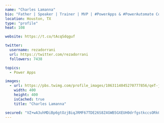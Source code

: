 ```yaml
---
name: "Charles Lamanna"
bio: "Father | Speaker | Trainer | MVP | #PowerApps & #PowerAutomate Community Super User | YouTuber Right-pointing triangle http://youtube.com/c/rezadorrani | Learn - Share - Clockwise rightwards and leftwards open circle arrows"
location: Houston, TX
type: "profile"
heat: 108

website: https://t.co/tAcqSdqguf

twitter:
  username: rezadorrani
  url: https://twitter.com/rezadorrani
  followers: 7438

topics:
  - Power Apps

images:
  - url: https://pbs.twimg.com/profile_images/1063114045270777856/qeT-jpWr_400x400.jpg
    width: 400
    height: 400
    isCached: true
    title: "Charles Lamanna"

secured: "VZ+wA3uhMDiBp6gtOzjBiqJRMF67TDE26S8Z4GWB5GXEUH0drfgstkccsORk0xeL1WLO+e7lLpCvsMQqbR8nCplc/11d+sb1MjqJhIzDZQ0qVScDsOPt4CMlCQ5Bq5d57blFvuYymAaXrCf4M4l8n0TflcTgRzUiB7nvqtGqWcIUK3b+ZO3oZqMcO+TmnWC6bgbrBVbcY6Wu67TTskr1y1BU8dPJuGz2n70FEFkqeyFBv4alus++W9j6Sl8g3zDF0MV7F0jA2FcA1ZknYzJzPTiOPuZzifvgXMiZOd0g2KfuITm9HImkeX0/D0rX093qREUp7YZghbILhhVjOVmeY8vcf9k/M+0VfFd4qRjBewP1k18H2STWTYzR/TkiQdk5v1KG5RsR2k8oAU4vs23wgcrVEz55MTZyBIupL/bCOtA=;5IoC9oeVfnbA1lKyW23Z6w=="
---
```


